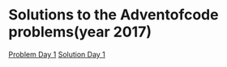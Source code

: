 # Solutions to the Adventofcode problems(year 2017)
[Problem Day 1](http://adventofcode.com/2017/day/1) [Solution Day 1](docs/Day1.md)

